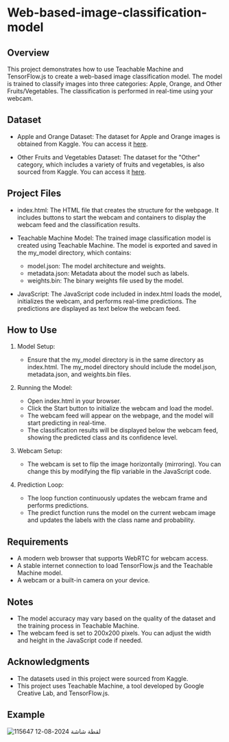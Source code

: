 # Web-based-image-classification-model

## Overview

This project demonstrates how to use Teachable Machine and TensorFlow.js to create a web-based image classification model. The model is trained to classify images into three categories: Apple, Orange, and Other Fruits/Vegetables. The classification is performed in real-time using your webcam.

## Dataset

- Apple and Orange Dataset: The dataset for Apple and Orange images is obtained from Kaggle. You can access it [here](https://www.kaggle.com/datasets/balraj98/apple2orange-dataset).
  
- Other Fruits and Vegetables Dataset: The dataset for the "Other" category, which includes a variety of fruits and vegetables, is also sourced from Kaggle. You can access it [here](https://www.kaggle.com/datasets/kritikseth/fruit-and-vegetable-image-recognition).

## Project Files

- index.html: The HTML file that creates the structure for the webpage. It includes buttons to start the webcam and containers to display the webcam feed and the classification results.
  
- Teachable Machine Model: The trained image classification model is created using Teachable Machine. The model is exported and saved in the my_model directory, which contains:
  - model.json: The model architecture and weights.
  - metadata.json: Metadata about the model such as labels.
  - weights.bin: The binary weights file used by the model.

- JavaScript: The JavaScript code included in index.html loads the model, initializes the webcam, and performs real-time predictions. The predictions are displayed as text below the webcam feed.

## How to Use

1. Model Setup:
    - Ensure that the my_model directory is in the same directory as index.html. The my_model directory should include the model.json, metadata.json, and weights.bin files.

2. Running the Model:
    - Open index.html in your browser.
    - Click the Start button to initialize the webcam and load the model.
    - The webcam feed will appear on the webpage, and the model will start predicting in real-time.
    - The classification results will be displayed below the webcam feed, showing the predicted class and its confidence level.

3. Webcam Setup:
    - The webcam is set to flip the image horizontally (mirroring). You can change this by modifying the flip variable in the JavaScript code.

4. Prediction Loop:
    - The loop function continuously updates the webcam frame and performs predictions.
    - The predict function runs the model on the current webcam image and updates the labels with the class name and probability.

## Requirements

- A modern web browser that supports WebRTC for webcam access.
- A stable internet connection to load TensorFlow.js and the Teachable Machine model.
- A webcam or a built-in camera on your device.

## Notes

- The model accuracy may vary based on the quality of the dataset and the training process in Teachable Machine.
- The webcam feed is set to 200x200 pixels. You can adjust the width and height in the JavaScript code if needed.

## Acknowledgments

- The datasets used in this project were sourced from Kaggle.
- This project uses Teachable Machine, a tool developed by Google Creative Lab, and TensorFlow.js.

## Example
![لقطة شاشة 2024-08-12 115647](https://github.com/user-attachments/assets/754699b2-ee23-47ec-9999-73c82709f840)

